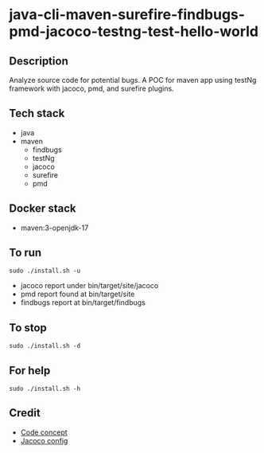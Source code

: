 # java-cli-maven-surefire-findbugs-pmd-jacoco-testng-test-hello-world

## Description
Analyze source code for potential bugs.
A POC for maven app using testNg
framework with jacoco, pmd, and surefire
plugins.

## Tech stack
- java
- maven
	- findbugs
  - testNg
  - jacoco
  - surefire
  - pmd

## Docker stack
- maven:3-openjdk-17

## To run
`sudo ./install.sh -u`
- jacoco report under bin/target/site/jacoco
- pmd report found at bin/target/site
- findbugs report at bin/target/findbugs

## To stop
`sudo ./install.sh -d`

## For help
`sudo ./install.sh -h`

## Credit
- [Code concept](https://github.com/eugenp/tutorials/tree/master/testing-modules/testng)
- [Jacoco config](https://www.baeldung.com/jacoco)
